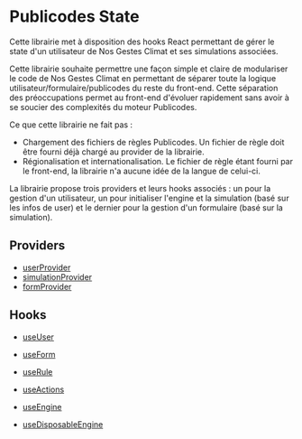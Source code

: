 # Publicodes State

Cette librairie met à disposition des hooks React permettant de gérer le state d'un utilisateur de Nos Gestes Climat et ses simulations associées.

Cette librairie souhaite permettre une façon simple et claire de modulariser le code de Nos Gestes Climat en permettant de séparer toute la logique utilisateur/formulaire/publicodes du reste du front-end. Cette séparation des préoccupations permet au front-end d'évoluer rapidement sans avoir à se soucier des complexités du moteur Publicodes.

Ce que cette librairie ne fait pas :

- Chargement des fichiers de règles Publicodes. Un fichier de règle doit être fourni déjà chargé au provider de la librairie.
- Régionalisation et internationalisation. Le fichier de règle étant fourni par le front-end, la librairie n'a aucune idée de la langue de celui-ci.

La librairie propose trois providers et leurs hooks associés : un pour la gestion d'un utilisateur, un pour initialiser l'engine et la simulation (basé sur les infos de user) et le dernier pour la gestion d'un formulaire (basé sur la simulation).

## Providers

- [userProvider](./userProvider/index.ts)
- [simulationProvider](./simulationProvider/index.ts)
- [formProvider](./formProvider/index.ts)

## Hooks

- [useUser](./useUser/index.ts)

- [useForm](./useForm/index.ts)

- [useRule](./useRule/index.ts)
- [useActions](./useUser/index.ts)

- [useEngine](./useEngine/index.ts)
- [useDisposableEngine](./useDisposableEngine/index.ts)
